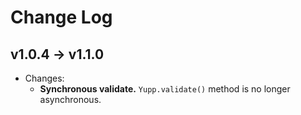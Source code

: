 # Change Log

## v1.0.4 → v1.1.0

- Changes:
  - **Synchronous validate.** `Yupp.validate()` method is no longer asynchronous.